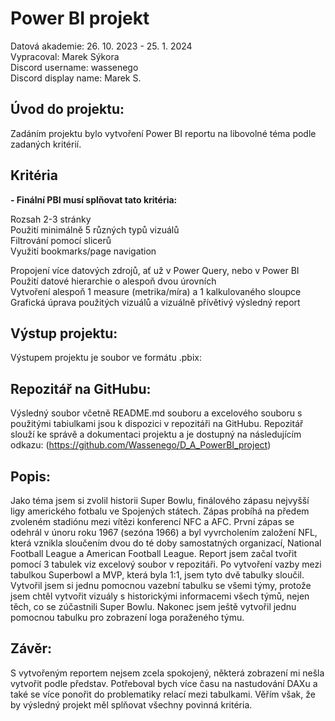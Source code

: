 # Power BI projekt
Datová akademie: 26. 10. 2023 - 25. 1. 2024  
Vypracoval: Marek Sýkora  
Discord username: wassenego  
Discord display name: Marek S.  

## Úvod do projektu:
Zadáním projektu bylo vytvoření Power BI reportu na libovolné téma podle zadaných kritérií.

## Kritéria
__- Finální PBI musí splňovat tato kritéria:__
    
  Rozsah 2-3 stránky  
  Použití minimálně 5 různých typů vizuálů   
  Filtrování pomocí slicerů  
  Využití bookmarks/page navigation  

  Propojení více datových zdrojů, ať už v Power Query, nebo v Power BI    
  Použití datové hierarchie o alespoň dvou úrovních    
  Vytvoření alespoň 1 measure (metrika/míra) a 1 kalkulovaného sloupce    
  Grafická úprava použitých vizuálů a vizuálně přívětivý výsledný report   

## Výstup projektu:
Výstupem projektu je soubor ve formátu .pbix:

## Repozitář na GitHubu:
Výsledný soubor včetně README.md souboru a excelového souboru s použitými tabiulkami jsou k dispozici v repozitáři na GitHubu. Repozitář slouží ke správě a dokumentaci projektu a je dostupný na následujícím odkazu: (https://github.com/Wassenego/D_A_PowerBI_project)

## Popis:
Jako téma jsem si zvolil historii Super Bowlu, finálového zápasu nejvyšší ligy amerického fotbalu ve Spojených státech. Zápas probíhá na předem zvoleném stadiónu mezi vítězi konferencí NFC a AFC. První zápas se odehrál v únoru roku 1967 (sezóna 1966) a byl vyvrcholením založení NFL, která vznikla sloučením dvou do té doby samostatných organizací, National Football League a American Football League. 
Report jsem začal tvořit pomocí 3 tabulek viz excelový soubor v repozitáři. Po vytvoření vazby mezi tabulkou Superbowl a MVP, která byla 1:1, jsem tyto dvě tabulky sloučil. Vytvořil jsem si jednu pomocnou vazební tabulku se všemi týmy, protože jsem chtěl vytvořit vizuály s historickými informacemi všech týmů, nejen těch, co se zúčastnili Super Bowlu. Nakonec jsem ještě vytvořil jednu pomocnou tabulku pro zobrazení loga poraženého týmu.

## Závěr:
S vytvořeným reportem nejsem zcela spokojený, některá zobrazení mi nešla vytvořit podle představ. Potřeboval bych více času na nastudování DAXu a také se více ponořit do problematiky relací mezi tabulkami. Věřím však, že by výsledný projekt měl splňovat všechny povinná kritéria.
